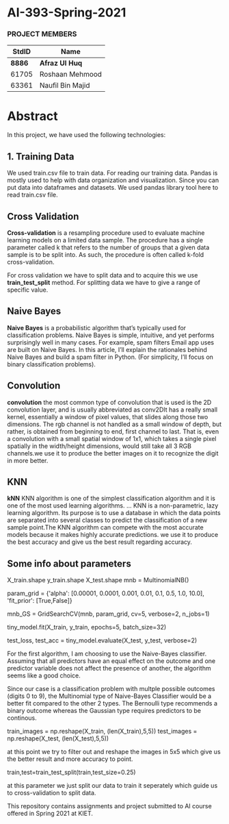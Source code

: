 # AI-393-Spring-2021

### PROJECT MEMBERS ###
StdID | Name
------------ | -------------
**8886** | **Afraz Ul Huq** 
61705 | Roshaan Mehmood
63361 | Naufil Bin Majid

# Abstract #
In this project, we have used the following technologies:

## 1. Training Data ##
We used train.csv file to train data. For reading our training data. Pandas is mostly used to help with data organization and visualization. Since you can put data into dataframes and datasets. We used pandas library tool here to read train.csv file.


## Cross Validation ##
**Cross-validation** is a resampling procedure used to evaluate machine learning models on a limited data sample. The procedure has a single parameter called k that refers to the number of groups that a given data sample is to be split into. As such, the procedure is often called k-fold cross-validation.

For cross validation we have to split data and to acquire this we use **train_test_split** method. For splitting data we have to give a range of specific value.

## Naive Bayes ##
**Naive Bayes** is a probabilistic algorithm that’s typically used for classification problems. Naive Bayes is simple, intuitive, and yet performs surprisingly well in many cases. For example, spam filters Email app uses are built on Naive Bayes. In this article, I’ll explain the rationales behind Naive Bayes and build a spam filter in Python. (For simplicity, I’ll focus on binary classification problems).


## Convolution ##
**convolution** the most common type of convolution that is used is the 2D convolution layer, and is usually abbreviated as conv2DIt has a really small kernel, essentially a window of pixel values, that slides along those two dimensions. The rgb channel is not handled as a small window of depth, but rather, is obtained from beginning to end, first channel to last. That is, even a convolution with a small spatial window of 1x1, which takes a single pixel spatially in the width/height dimensions, would still take all 3 RGB channels.we use it to produce the better images on it to recognize the digit in more better.



## KNN ##
**kNN** KNN algorithm is one of the simplest classification algorithm and it is one of the most used learning algorithms. ... KNN is a non-parametric, lazy learning algorithm. Its purpose is to use a database in which the data points are separated into several classes to predict the classification of a new sample point.The KNN algorithm can compete with the most accurate models because it makes highly accurate predictions. we use it to produce the best accuracy and give us the best result regarding accuracy.

## Some info about parameters ## 

X_train.shape
y_train.shape
X_test.shape
mnb = MultinomialNB()


param_grid = {'alpha': [0.00001, 0.0001, 0.001, 0.01, 0.1, 0.5, 1.0, 10.0],
              'fit_prior': [True,False]}

mnb_GS = GridSearchCV(mnb, param_grid, cv=5, verbose=2, n_jobs=1)

tiny_model.fit(X_train, y_train, epochs=5, batch_size=32)

test_loss, test_acc = tiny_model.evaluate(X_test,  y_test, verbose=2)

For the first algorithm, I am choosing to use the Naive-Bayes classifier. Assuming that all predictors have an equal effect on the outcome and one predictor variable does not affect the presence of another, the algorithm seems like a good choice.

Since our case is a classification problem with multple possible outcomes (digits 0 to 9), the Multinomial type of Naive-Bayes Classifier would be a better fit compared to the other 2 types. The Bernoulli type recommends a binary outcome whereas the Gaussian type requires predictors to be continous. 

train_images = np.reshape(X_train, (len(X_train),5,5))
test_images = np.reshape(X_test, (len(X_test),5,5))

at this point we try to filter out and reshape the images in 5x5 which give us the better result and more accuracy to point.

train,test=train_test_split(train,test_size=0.25)

at this parameter we just split our data to train it seperately which guide us to cross-validation to split data.

This repository contains assignments and project submitted to AI course offered in Spring 2021 at KIET.

